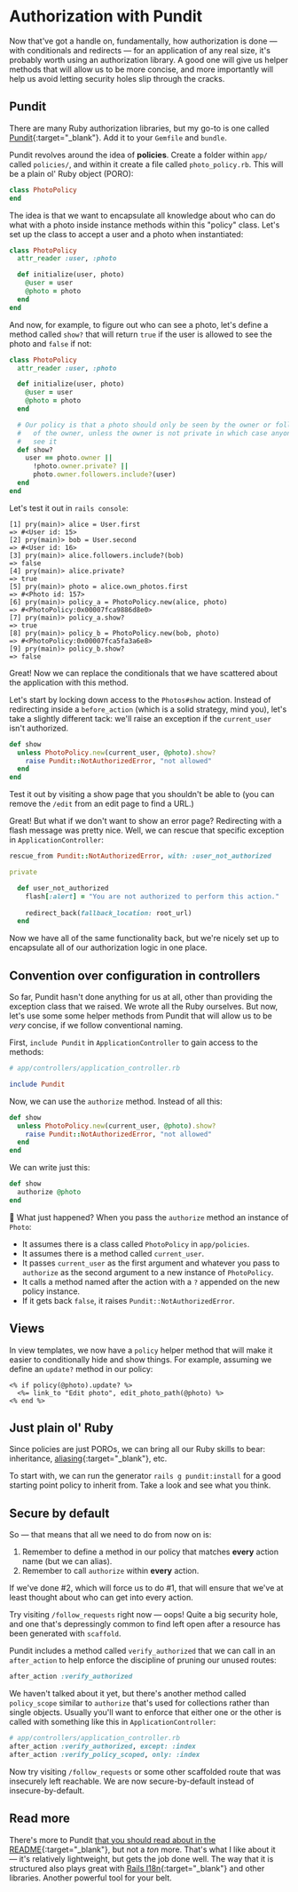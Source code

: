 # Authorization with Pundit

Now that've got a handle on, fundamentally, how authorization is done — with conditionals and redirects — for an application of any real size, it's probably worth using an authorization library. A good one will give us helper methods that will allow us to be more concise, and more importantly will help us avoid letting security holes slip through the cracks.

## Pundit

There are many Ruby authorization libraries, but my go-to is one called [Pundit](https://github.com/varvet/pundit){:target="_blank"}. Add it to your `Gemfile` and `bundle`.

Pundit revolves around the idea of **policies**. Create a folder within `app/` called `policies/`, and within it create a file called `photo_policy.rb`. This will be a plain ol' Ruby object (PORO):

```ruby
class PhotoPolicy
end
```

The idea is that we want to encapsulate all knowledge about who can do what with a photo inside instance methods within this "policy" class. Let's set up the class to accept a user and a photo when instantiated:

```ruby
class PhotoPolicy
  attr_reader :user, :photo

  def initialize(user, photo)
    @user = user
    @photo = photo
  end
end
```

And now, for example, to figure out who can see a photo, let's define a method called `show?` that will return `true` if the user is allowed to see the photo and `false` if not:

```ruby
class PhotoPolicy
  attr_reader :user, :photo

  def initialize(user, photo)
    @user = user
    @photo = photo
  end

  # Our policy is that a photo should only be seen by the owner or followers
  #   of the owner, unless the owner is not private in which case anyone can
  #   see it
  def show?
    user == photo.owner ||
      !photo.owner.private? ||
      photo.owner.followers.include?(user)
  end
end
```

Let's test it out in `rails console`:

```irb
[1] pry(main)> alice = User.first
=> #<User id: 15>
[2] pry(main)> bob = User.second
=> #<User id: 16>
[3] pry(main)> alice.followers.include?(bob)
=> false
[4] pry(main)> alice.private?
=> true
[5] pry(main)> photo = alice.own_photos.first
=> #<Photo id: 157>
[6] pry(main)> policy_a = PhotoPolicy.new(alice, photo)
=> #<PhotoPolicy:0x00007fca9886d8e0>
[7] pry(main)> policy_a.show?
=> true
[8] pry(main)> policy_b = PhotoPolicy.new(bob, photo)
=> #<PhotoPolicy:0x00007fca5fa3a6e8>
[9] pry(main)> policy_b.show?
=> false
```

Great! Now we can replace the conditionals that we have scattered about the application with this method. 

Let's start by locking down access to the `Photos#show` action. Instead of redirecting inside a `before_action` (which is a solid strategy, mind you), let's take a slightly different tack: we'll raise an exception if the `current_user` isn't authorized.

```ruby
def show
  unless PhotoPolicy.new(current_user, @photo).show?
    raise Pundit::NotAuthorizedError, "not allowed"
  end
end
```

Test it out by visiting a show page that you shouldn't be able to (you can remove the `/edit` from an edit page to find a URL.)

Great! But what if we don't want to show an error page? Redirecting with a flash message was pretty nice. Well, we can rescue that specific exception in `ApplicationController`:

```ruby
rescue_from Pundit::NotAuthorizedError, with: :user_not_authorized

private

  def user_not_authorized
    flash[:alert] = "You are not authorized to perform this action."
    
    redirect_back(fallback_location: root_url)
  end
```

Now we have all of the same functionality back, but we're nicely set up to encapsulate all of our authorization logic in one place.

## Convention over configuration in controllers

So far, Pundit hasn't done anything for us at all, other than providing the exception class that we raised. We wrote all the Ruby ourselves. But now, let's use some some helper methods from Pundit that will allow us to be _very_ concise, if we follow conventional naming.

First, `include Pundit` in `ApplicationController` to gain access to the methods:

```ruby
# app/controllers/application_controller.rb

include Pundit
```

Now, we can use the `authorize` method. Instead of all this:

```ruby
def show
  unless PhotoPolicy.new(current_user, @photo).show?
    raise Pundit::NotAuthorizedError, "not allowed"
  end
end
```

We can write just this:

```ruby
def show
  authorize @photo
end
```

🤯 What just happened? When you pass the `authorize` method an instance of `Photo`:

 - It assumes there is a class called `PhotoPolicy` in `app/policies`.
 - It assumes there is a method called `current_user`.
 - It passes `current_user` as the first argument and whatever you pass to `authorize` as the second argument to a new instance of `PhotoPolicy`.
 - It calls a method named after the action with a `?` appended on the new policy instance.
 - If it gets back `false`, it raises `Pundit::NotAuthorizedError`.

## Views

In view templates, we now have a `policy` helper method that will make it easier to conditionally hide and show things. For example, assuming we define an `update?` method in our policy:

```erb
<% if policy(@photo).update? %>
  <%= link_to "Edit photo", edit_photo_path(@photo) %>
<% end %>
```

## Just plain ol' Ruby

Since policies are just POROs, we can bring all our Ruby skills to bear: inheritance, [aliasing](https://medium.com/rubycademy/alias-in-ruby-bf89be245f69){:target="_blank"}, etc.

To start with, we can run the generator `rails g pundit:install` for a good starting point policy to inherit from. Take a look and see what you think.

## Secure by default

So — that means that all we need to do from now on is:

 1. Remember to define a method in our policy that matches **every** action name (but we can alias).
 2. Remember to call `authorize` within **every** action.

If we've done #2, which will force us to do #1, that will ensure that we've at least thought about who can get into every action.

Try visiting `/follow_requests` right now — oops! Quite a big security hole, and one that's depressingly common to find left open after a resource has been generated with `scaffold`.

Pundit includes a method called `verify_authorized` that we can call in an `after_action` to help enforce the discipline of pruning our unused routes:

```ruby
after_action :verify_authorized
```

We haven't talked about it yet, but there's another method called `policy_scope` similar to `authorize` that's used for collections rather than single objects. Usually you'll want to enforce that either one or the other is called with something like this in `ApplicationController`:

```ruby
# app/controllers/application_controller.rb
after_action :verify_authorized, except: :index
after_action :verify_policy_scoped, only: :index
```

Now try visiting `/follow_requests` or some other scaffolded route that was insecurely left reachable. We are now secure-by-default instead of insecure-by-default.

## Read more

There's more to Pundit [that you should read about in the README](https://github.com/varvet/pundit){:target="_blank"}, but not a _ton_ more. That's what I like about it — it's relatively lightweight, but gets the job done well. The way that it is structured also plays great with [Rails I18n](https://guides.rubyonrails.org/i18n.html){:target="_blank"} and other libraries. Another powerful tool for your belt.
